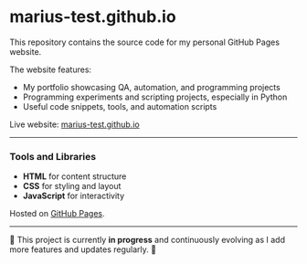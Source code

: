 # marius-test.github.io

This repository contains the source code for my personal GitHub Pages website.

The website features:

- My portfolio showcasing QA, automation, and programming projects  
- Programming experiments and scripting projects, especially in Python
- Useful code snippets, tools, and automation scripts

Live website: [marius-test.github.io](https://marius-test.github.io)

---

### Tools and Libraries

- **HTML** for content structure  
- **CSS** for styling and layout  
- **JavaScript** for interactivity  

Hosted on [GitHub Pages](https://pages.github.com/).

---

🚧 This project is currently **in progress** and continuously evolving as I add more features and updates regularly. 🚧
